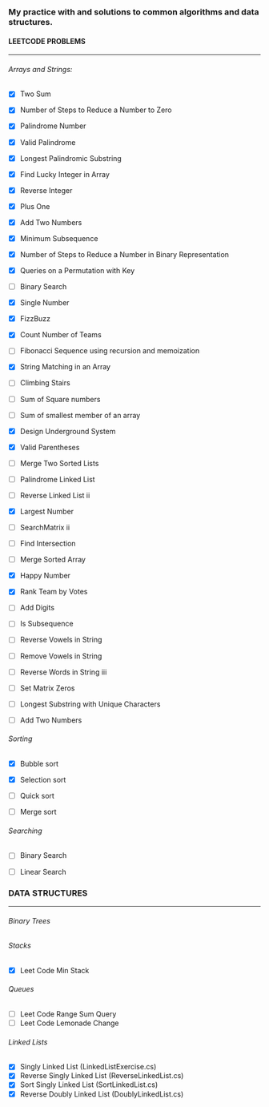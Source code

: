 ### My practice with and solutions to common algorithms and data structures.


#### LEETCODE PROBLEMS
-------------------------------
###### Arrays and Strings:

- [X] Two Sum
- [X] Number of Steps to Reduce a Number to Zero
- [X] Palindrome Number
- [X] Valid Palindrome
- [X] Longest Palindromic Substring
- [X] Find Lucky Integer in Array
- [X] Reverse Integer
- [X] Plus One
- [X] Add Two Numbers
- [X] Minimum Subsequence
- [X] Number of Steps to Reduce a Number in Binary Representation
- [X] Queries on a Permutation with Key
- [ ] Binary Search
- [X] Single Number
- [X] FizzBuzz
- [X] Count Number of Teams
- [ ] Fibonacci Sequence using recursion and memoization
- [X] String Matching in an Array
- [ ] Climbing Stairs
- [ ] Sum of Square numbers
- [ ] Sum of smallest member of an array
- [X] Design Underground System
- [X] Valid Parentheses
- [ ] Merge Two Sorted Lists
- [ ] Palindrome Linked List
- [ ] Reverse Linked List ii
- [X] Largest Number
- [ ] SearchMatrix ii
- [ ] Find Intersection
- [ ] Merge Sorted Array
- [X] Happy Number
- [X] Rank Team by Votes
- [ ] Add Digits
- [ ] Is Subsequence
- [ ] Reverse Vowels in String
- [ ] Remove Vowels in String
- [ ] Reverse Words in String iii
- [ ] Set Matrix Zeros
- [ ] Longest Substring with Unique Characters
- [ ] Add Two Numbers


###### Sorting
- [X] Bubble sort
- [X] Selection sort
- [ ] Quick sort
- [ ] Merge sort


###### Searching
- [ ] Binary Search
- [ ] Linear Search


### DATA STRUCTURES
---------------
###### Binary Trees

###### Stacks
- [X] Leet Code Min Stack

###### Queues
- [ ] Leet Code Range Sum Query
- [ ] Leet Code Lemonade Change

###### Linked Lists
- [X] Singly Linked List (LinkedListExercise.cs)
- [X] Reverse Singly Linked List (ReverseLinkedList.cs)
- [X] Sort Singly Linked List (SortLinkedList.cs)
- [X] Reverse Doubly Linked List (DoublyLinkedList.cs)
